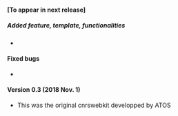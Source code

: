 #### [To appear in next release]
##### Added feature, template, functionalities
 *  
 
 #### Fixed bugs
 * 
 

#### Version 0.3 (2018 Nov. 1)
* This was the original cnrswebkit developped by  ATOS 
